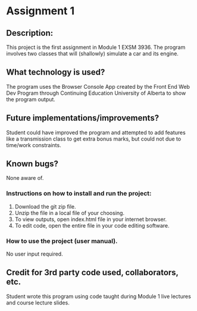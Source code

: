 # Assignment 1

## Description: 
This project is the first assignment in Module 1 EXSM 3936. The program involves two classes that will (shallowly) simulate a car and its engine.

## What technology is used?
The program uses the Browser Console App created by the Front End Web Dev Program through Continuing Education University of Alberta to show the program output.

## Future implementations/improvements?
Student could have improved the program and attempted to add features like a transmission class to get extra bonus marks, but could not due to time/work constraints.

## Known bugs?
None aware of.

### Instructions on how to install and run the project:

1. Download the git zip file.
2. Unzip the file in a local file of your choosing.
3. To view outputs, open index.html file in your internet browser.
4. To edit code, open the entire file in your code editing software.


### How to use the project (user manual).
No user input required. 

## Credit for 3rd party code used, collaborators, etc.
Student wrote this program using code taught during Module 1 live lectures and course lecture slides.

